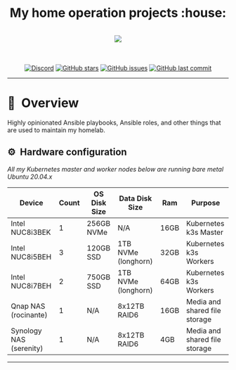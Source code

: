 <h1 align="center">
  My home operation projects :house:
  <br />
  <br />
  <img src="https://i.imgur.com/p1RzXjQ.png">
</h1>
<br />
<div align="center">

[![Discord](https://img.shields.io/badge/discord-chat-7289DA.svg?maxAge=60&style=flat-square)](https://discord.gg/DNCynrJ) [![GitHub stars](https://img.shields.io/github/stars/onedr0p/home-operations?color=green&style=flat-square)](https://github.com/onedr0p/home-operations/stargazers) [![GitHub issues](https://img.shields.io/github/issues/onedr0p/home-operations?style=flat-square)](https://github.com/onedr0p/home-operations/issues) [![GitHub last commit](https://img.shields.io/github/last-commit/onedr0p/home-operations?color=purple&style=flat-square)](https://github.com/onedr0p/home-operations/commits/master)

</div>

---

# :book:&nbsp; Overview

Highly opinionated Ansible playbooks, Ansible roles, and other things that are used to maintain my homelab.

## :gear:&nbsp; Hardware configuration

_All my Kubernetes master and worker nodes below are running bare metal Ubuntu 20.04.x_

| Device                  | Count | OS Disk Size | Data Disk Size      | Ram  | Purpose                       |
|-------------------------|-------|--------------|---------------------|------|-------------------------------|
| Intel NUC8i3BEK         | 1     | 256GB NVMe   | N/A                 | 16GB | Kubernetes k3s Master         |
| Intel NUC8i5BEH         | 3     | 120GB SSD    | 1TB NVMe (longhorn) | 32GB | Kubernetes k3s Workers        |
| Intel NUC8i7BEH         | 2     | 750GB SSD    | 1TB NVMe (longhorn) | 64GB | Kubernetes k3s Workers        |
| Qnap NAS (rocinante)    | 1     | N/A          | 8x12TB RAID6        | 16GB | Media and shared file storage |
| Synology NAS (serenity) | 1     | N/A          | 8x12TB RAID6        | 4GB  | Media and shared file storage |

---
